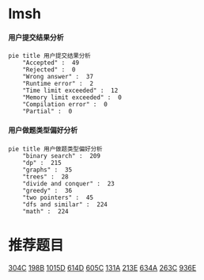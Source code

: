 # lmsh

<!-- tabs:start -->



#### **用户提交结果分析**

```mermaid
pie title 用户提交结果分析
    "Accepted" :  49
    "Rejected" :  0
    "Wrong answer" :  37
    "Runtime error" :  2
    "Time limit exceeded" :  12
    "Memory limit exceeded" :  0
    "Compilation error" :  0
    "Partial" :  0
```

#### **用户做题类型偏好分析**

```mermaid
pie title 用户做题类型偏好分析
    "binary search" :  209
    "dp" :  215
    "graphs" :  35
    "trees" :  28
    "divide and conquer" :  23
    "greedy" :  36
    "two pointers" :  45
    "dfs and similar" :  224
    "math" :  224
```



<!-- tabs:end -->
# 推荐题目
[304C](https://codeforces.com/contest/304/problem/C)
[198B](https://codeforces.com/contest/198/problem/B)
[1015D](https://codeforces.com/contest/1015/problem/D)
[614D](https://codeforces.com/contest/614/problem/D)
[605C](https://codeforces.com/contest/605/problem/C)
[131A](https://codeforces.com/contest/131/problem/A)
[213E](https://codeforces.com/contest/213/problem/E)
[634A](https://codeforces.com/contest/634/problem/A)
[263C](https://codeforces.com/contest/263/problem/C)
[936E](https://codeforces.com/contest/936/problem/E)
